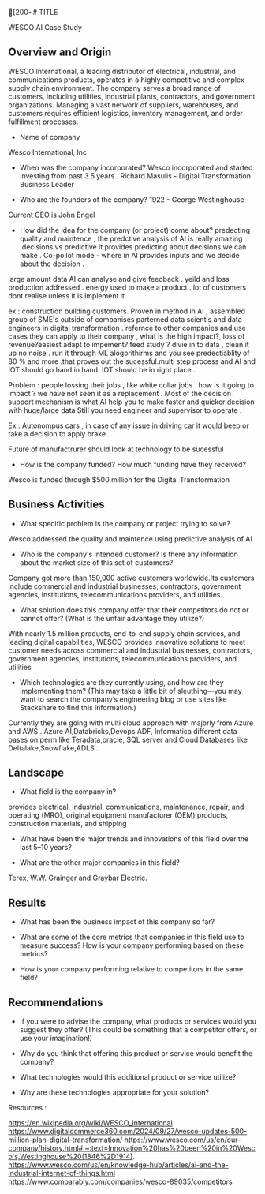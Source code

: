 
[200~# TITLE

WESCO AI Case Study 

## Overview and Origin

WESCO International, a leading distributor of electrical, industrial, and communications products, operates in a highly competitive and complex supply chain environment. 
The company serves a broad range of customers, including utilities, industrial plants, contractors, and government organizations. 
Managing a vast network of suppliers, warehouses, and customers requires efficient logistics, inventory management, and order fulfillment processes.


* Name of company

Wesco International, Inc

* When was the company incorporated?
Wesco incorporated and started investing from past 3.5 years .
Richard Masulis - Digital Transformation Business Leader


* Who are the founders of the company?
1922 - George Westinghouse 

Current CEO is John Engel 


* How did the idea for the company (or project) come about?
predecting quality and maintence , the predctive analysis of AI is really amazing .decisions vs predictive it provides predicting about decisions we can make . 
Co-poilot mode - where in AI provides inputs and we decide about the decision .


large amount data AI can analyse and give feedback . yeild and loss production addressed . energy used to make a product .
lot of customers dont realise unless it is implement it.

ex : construction building customers. Proven in method in AI , assembled  group of SME's  outside of companises parterned data scientis and data engineers in digital transformation .
refernce to other companies and use cases they can apply to their company , what is the high impact?, loss of revenue?easiest adapt to impement? feed study ? divie in to data , clean it up no noise .
run it through ML alogorithirms and you see predectiablity of 80 % and more .that proves out the sucessful.multi step process and  AI and IOT  should go hand in hand. IOT should be in right place .



Problem : people lossing their jobs , like white collar jobs . how is it going to impact ? we have not seen it as a replacement . Most of the decision support mechanism is what AI help you to make faster and quicker decision with huge/large data
Still you need engineer and supervisor to operate .

Ex : Autonompus cars , in case of any issue in driving car it would beep or take a decision to apply brake .


Future of manufactrurer should look at technology to be sucessful

 

 * How is the company funded? How much funding have they received?

 Wesco is funded through  $500 million for the Digital Transformation 

 ## Business Activities

 * What specific problem is the company or project trying to solve?

 Wesco  addressed the quality and maintence using predictive analysis of AI 



 * Who is the company's intended customer? Is there any information about the market size of this set of customers?

 Company got more than 150,000 active customers worldwide.Its  customers include commercial and industrial businesses, contractors, government agencies, institutions, telecommunications providers, and utilities.

 * What solution does this company offer that their competitors do not or cannot offer? (What is the unfair advantage they utilize?)

  With nearly 1.5 million products, end-to-end supply chain services, and leading digital capabilities, WESCO provides innovative solutions to meet customer needs across commercial and industrial businesses, contractors, government agencies, institutions, telecommunications providers, and utilities

  * Which technologies are they currently using, and how are they implementing them? (This may take a little bit of sleuthing&mdash;you may want to search the company’s engineering blog or use sites like Stackshare to find this information.)

  Currently they are  going with multi cloud approach with majorly from Azure  and AWS  . Azure AI,Databricks,Devops,ADF, Informatica  different data bases  on perm like Teradata,oracle, SQL server and Cloud  Databases like Deltalake,Snowflake,ADLS . 

  ## Landscape

  * What field is the company in?

  provides electrical, industrial, communications, maintenance, repair, and operating (MRO), original equipment manufacturer (OEM) products, construction materials, and shipping

  * What have been the major trends and innovations of this field over the last 5&ndash;10 years?

  * What are the other major companies in this field?

  Terex, W.W. Grainger and Graybar Electric.

  ## Results

  * What has been the business impact of this company so far?

  * What are some of the core metrics that companies in this field use to measure success? How is your company performing based on these metrics?

  * How is your company performing relative to competitors in the same field?

  ## Recommendations

  * If you were to advise the company, what products or services would you suggest they offer? (This could be something that a competitor offers, or use your imagination!)

  * Why do you think that offering this product or service would benefit the company?

  * What technologies would this additional product or service utilize?

  * Why are these technologies appropriate for your solution?


  Resources :

  https://en.wikipedia.org/wiki/WESCO_International
  https://www.digitalcommerce360.com/2024/09/27/wesco-updates-500-million-plan-digital-transformation/
  https://www.wesco.com/us/en/our-company/history.html#:~:text=Innovation%20has%20been%20in%20Wesco's,Westinghouse%20(1846%2D1914).
  https://www.wesco.com/us/en/knowledge-hub/articles/ai-and-the-industrial-internet-of-things.html
  https://www.comparably.com/companies/wesco-89035/competitors

